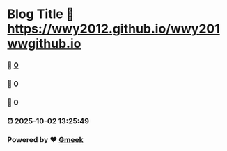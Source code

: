 # Blog Title :link: https://wwy2012.github.io/wwy201wwgithub.io 
### :page_facing_up: [0](https://wwy2012.github.io/wwy201wwgithub.io/tag.html) 
### :speech_balloon: 0 
### :hibiscus: 0 
### :alarm_clock: 2025-10-02 13:25:49 
### Powered by :heart: [Gmeek](https://github.com/Meekdai/Gmeek)
